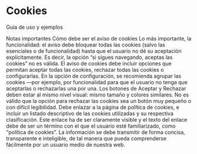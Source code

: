 # Cookies
Guia de uso y ejemplos

Notas importantes 
Cómo debe ser el aviso de cookies
  Lo más importante, la funcionalidad: el aviso debe bloquear todas las cookies (salvo las esenciales o de funcionalidad) hasta que el usuario no dé su aceptación explícitamente. Es decir, la opción “si sigues navegando, aceptas las cookies” no es válida. 
  El aviso de cookies debe incluir opciones que permitan aceptar todas las cookies, rechazar todas las cookies o configurarlas.
  En la opción de configuración, se recomienda agrupar las cookies —por ejemplo, por funcionalidad para que el usuario no tenga que aceptarlas o rechazarlas una por una. 
  Los botones de Aceptar y Rechazar deben estar al mismo nivel visual: mismo tamaño y colores similares. No es válido que la opción para rechazar las cookies sea un botón muy pequeño o con difícil legibilidad.
  Debe enlazar a la página de política de cookies, e incluir un listado descriptivo de las cookies utilizadas y su respectiva clasificación. Este enlace ha de ser claramente visible y el texto del enlace debe de ser un término con el que el usuario esté familiarizado, como “política de cookies”.
  La información se debe transmitir de forma concisa, transparente e inteligible, de tal manera que pueda comprenderse fácilmente por un usuario medio de nuestra web.
